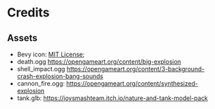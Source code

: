 # Credits

## Assets

* Bevy icon: [MIT License](licenses/Bevy_MIT_License.md);
* death.ogg <https://opengameart.org/content/big-explosion>
* shell_impact.ogg <https://opengameart.org/content/3-background-crash-explosion-bang-sounds>
* cannon_fire.ogg: <https://opengameart.org/content/synthesized-explosion>
* tank.glb: <https://joysmashteam.itch.io/nature-and-tank-model-pack>
